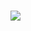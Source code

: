 # <img src="https://lh3.googleusercontent.com/pE6IIQA2qr-FLQoqXn20sYTw0mEi4RANqiki7h2FZiVTmaCALlxsv_QbwQgZ-Xiia21T5xj8oQQRJKcsdc4qIg1PV7UvvnJaKfZOBNLAPhsRzVagMd6sNCG7x6toUtt7WR8fr6PsVSwOVdnL_9F7nNExVM0JmXCfzR-uWSmQ4z3gXTzUfaYFiRvPfduHJsjdoL0Ffdb6SfYdb3l39hn45aQO9ACVOVwFKww-7op3kqelqiekrgta45QEGjbYDrfnbVE5SLq6vpWCZmnyokxlP3_iPVfdIVFBeigJZ5USHbjO57z1Anq3jjTLs7b0lzGyuqu90R2qIpLGQqjVDUnOE0BOxrQm_onPXQQ9tPeIApyyyJzh7TI5tL9-zkhQNWKeUImXBcVVEHgmEof42iBieAwwDwR_XXoAURg_25Ss43M-MD7mqcpRN4B5kUn65JkKcJbJ2Ggp1gOVKvjfw09eF-5TDHviwz7hoaWq4a6AvxNYfBFMV9sH55HJXDmdWv-AznqElja2r-K6s5htdFt4I657t3Bzt6n7nbJ3oesy9hmQD-Rr8CZ0WhP1TyG953M0KNsccPSaO_vN8HsS0zMD6L9Q5QZPZSf7tkm-jFuM3oW5a-mdYQZi=s800-no"></img>
